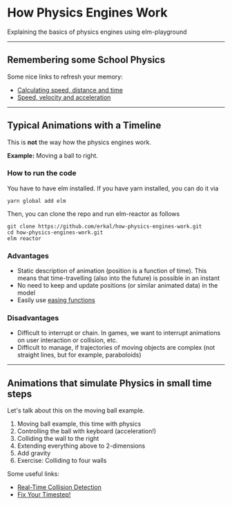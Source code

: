 # How Physics Engines Work

Explaining the basics of physics engines using elm-playground


---

## Remembering some School Physics

Some nice links to refresh your memory:

- [Calculating speed, distance and time](https://www.bbc.co.uk/bitesize/topics/z83rkqt/articles/zhbtng8#:~:text=The%20formula%20speed%20%3D%20distance%20%C3%B7,distance%20%3D%20speed%20%C3%97%20time)
- [Speed, velocity and acceleration](https://www.bbc.co.uk/bitesize/guides/z3bqtfr/revision/3)

---

## Typical Animations with a Timeline

This is **not** the way how the physics engines work.

**Example:** Moving a ball to right.


### How to run the code

You have to have elm installed. If you have yarn installed, you can do it via

```
yarn global add elm
```

Then, you can clone the repo and run elm-reactor as follows

```
git clone https://github.com/erkal/how-physics-engines-work.git
cd how-physics-engines-work.git
elm reactor
```

### Advantages

- Static description of animation (position is a function of time). This means that time-travelling (also into the future) is possible in an instant
- No need to keep and update positions (or similar animated data) in the model
- Easily use [easing functions](https://easings.net/)

### Disadvantages

- Difficult to interrupt or chain. In games, we want to interrupt animations on user interaction or collision, etc.
- Difficult to manage, if trajectories of moving objects are complex (not straight lines, but for example, paraboloids)

---

## Animations that simulate Physics in small time steps

Let's talk about this on the moving ball example.

1. Moving ball example, this time with physics
2. Controlling the ball with keyboard (acceleration!)
3. Colliding the wall to the right
4. Extending everything above to 2-dimensions
5. Add gravity
6. Exercise: Colliding to four walls

Some useful links:

- [Real-Time Collision Detection](http://www.r-5.org/files/books/computers/algo-list/realtime-3d/Christer_Ericson-Real-Time_Collision_Detection-EN.pdf)
- [Fix Your Timestep!](https://gafferongames.com/post/fix_your_timestep/)
